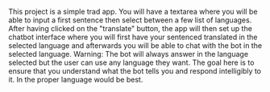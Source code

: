 This project is a simple trad app.
You will have a textarea where you will be able to input a first sentence then select between a few list of languages.
After having clicked on the "translate" button, the app will then set up the chatbot interface where you will first have your sentenced translated in the selected language and afterwards you will be able to chat with the bot in the selected language.
Warning: The bot will always answer in the language selected but the user can use any language they want. The goal here is to ensure that you understand what the bot tells you and respond intelligibly to it. In the proper language would be best.
